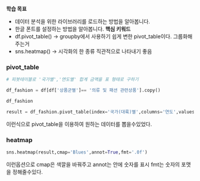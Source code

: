 

**학습 목표**  
- 데이터 분석을 위한 라이브러리를 로드하는 방법을 알아봅니다.
- 한글 폰트를 설정하는 방법을 알아봅니다.
**핵심 키워드**
- df.pivot_table() -> groupby에서 사용하기 쉽게 변한 pivot_table이다. 그룹화해주는거 
- sns.heatmap() -> 시각화의 한 종류 직관적으로 나타내기 좋음

### pivot_table
```python
# 피봇테이블로 '국가별','연도별' 합계 금액을 표 형태로 구하기

df_fashion = df[df['상품군별']== '의류 및 패션 관련상품'].copy()

df_fashion

result = df_fashion.pivot_table(index='국가(대륙)별',columns='연도',values='데이터',aggfunc=['sum'])# 진짜 직관적이네 이친구
```
이런식으로 pivot_table을 이용하여 원하는 데이터를 뽑을수있었다.

### heatmap
```python
sns.heatmap(result,cmap='Blues',annot=True,fmt='.0f')
```
이런옵션으로 cmap은 색깔을 바꿔주고 annot는 안에 숫자를 표시 fmt는 숫자의 포맷을 정해줄수있다.